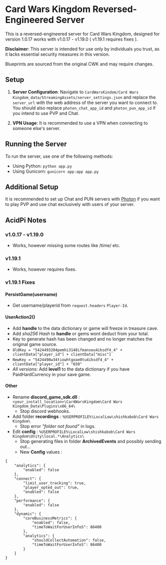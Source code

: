 # Card Wars Kingdom Reversed-Engineered Server

This is a reversed-engineered server for Card Wars Kingdom, designed for version 1.0.17 works with v1.0.17 - v1.19.0 ( v1.19.1 requires fixes ).

**Disclaimer**: This server is intended for use only by individuals you trust, as it lacks essential security measures in this version.

Blueprints are sourced from the original CWK and may require changes.

## Setup

1. **Server Configuration**: Navigate to `CardWarsKindom/Card Wars Kingdom_data/StreamingAssets/server_settings.json` and replace the `server_url` with the web address of the server you want to connect to. You should also replace `photon_chat_app_id` and `photon_pun_app_id` if you intend to use PVP and Chat.

2. **VPN Usage**: It is recommended to use a VPN when connecting to someone else's server.

## Running the Server

To run the server, use one of the following methods:

- Using Python: `python app.py`
- Using Gunicorn: `gunicorn app:app app.py`

## Additional Setup

It is recommended to set up Chat and PUN servers with [Photon](https://www.photonengine.com/) if you want to play PVP and use chat exclusively with users of your server.

## AcidPi Notes

### v1.0.17 - v1.19.0
- Works, however missing some routes like /time/ etc.

### v1.19.1
- Works, however requires fixes.

### v1.19.1 Fixes

#### PersistGame(username) 
- Get username/playerid from `request.headers` `Player-Id`.

#### UserAction2()
- Add **handle** to the data dictionary or game will freeze in treasure cave.
- Add *sha256 Hash* to **handle** or gems wont deduct from your total.
- Key to generate hash has been changed and no longer matches the original game source.
- `OldKey = "5424493204pemhi3148ifmanseu4iksdf4_4" + clientData["player_id"] + clientData["misc"]`
- `NewKey = "5424498w34tiowhtgoae0tu4iksdf4_4" + clientData["player_id"] + "650"`
- *All versions:* Add **level1** to the data dictionary if you have PaidHardCurrency in your save game.

#### Other

- Rename **discord_game_sdk.dll** : `<your_install_location>\CardWarsKingdom\Card Wars Kingdom_Data\Plugins\x86_64\`
  - Stop discord webhooks.
- Add folder **recordings** : `%USERPROFILE%\LocalLow\shishkabob\Card Wars Kingdom\` 
  - Stop error *"folder not found"* in logs.
- Edit **config** : `%USERPROFILE%\LocalLow\shishkabob\Card Wars Kingdom\Unity\local.*\Analytics\` 
  - Stop generating files in folder **ArchivedEvents** and possibly sending out...
  - New **Config** values :
```
{
	"analytics": {
		"enabled": false
	},
	"connect": {
		"limit_user_tracking": true,
		"player_opted_out": true,
		"enabled": false
	},
	"performance": {
		"enabled": false
	},
	"dynamic": {
		"coreBusinessMetrics": {
			"enabled": false,
			"timeToWaitForUserInfoS": 86400
		},
		"analytics": {
			"shouldCollectAutomation": false,
			"timeToWaitForUserInfoS": 86400
		}
	}
}
```
